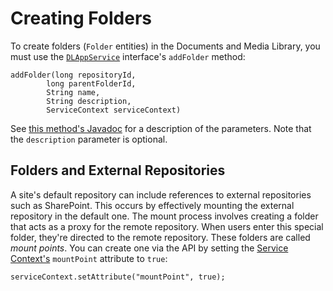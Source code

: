 # Creating Folders

To create folders (`Folder` entities) in the Documents and Media Library, you 
must use the 
[`DLAppService`](@platform-ref@/7.1-latest/javadocs/portal-kernel/com/liferay/document/library/kernel/service/DLAppService.html) 
interface's `addFolder` method: 

    addFolder(long repositoryId, 
            long parentFolderId, 
            String name, 
            String description, 
            ServiceContext serviceContext)

See 
[this method's Javadoc](@platform-ref@/7.1-latest/javadocs/portal-kernel/com/liferay/document/library/kernel/service/DLAppService.html#addFolder-long-long-java.lang.String-java.lang.String-com.liferay.portal.kernel.service.ServiceContext-) 
for a description of the parameters. Note that the `description` parameter is 
optional. 
<!-- Add example -->

## Folders and External Repositories

A site's default repository can include references to external repositories such 
as SharePoint. This occurs by effectively mounting the external repository in 
the default one. The mount process involves creating a folder that acts as a 
proxy for the remote repository. When users enter this special folder, they're 
directed to the remote repository. These folders are called *mount points*. You 
can create one via the API by setting the 
[Service Context's](/develop/tutorials/-/knowledge_base/7-1/understanding-servicecontext) 
`mountPoint` attribute to `true`: 

    serviceContext.setAttribute("mountPoint", true);

<!-- 
Add after clarification from Adolfo:

If you do this, the `repositoryId` property of the folder will no longer 
indicate to which repository the folder belongs, but to which external 
repository it is pointing to. One non-obvious implication of this is that only 
folders that belong to the default site repository may contain mount points; if 
you try to do this to a folder in a private (non default) repository, the folder 
will be lost forever. The reason for this is that the link between a folder and 
its repository is the `repositoryId` property of the folder; this is not a 
problem for the default site repository due to its special treatment. Use this 
feature with care. 
--> 
